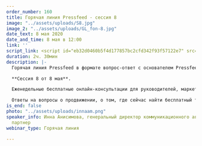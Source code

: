 ```yaml
---
order_number: 160
title: Горячая линия Pressfeed - сессия 8
image: "../assets/uploads/S8.jpg"
image_2: "../assets/uploads/GL_fon-8.jpg"
date_text: 8 мая 2020
date_and_time: 8 мая в 12:00
link: ''
script_link: <script id="eb32d0460b5f4d177857bc2cfd342f93f57122e7" src="https://edu.pressfeed.ru/pl/lite/widget/script?id=176708"></script>
duration: 2ч. 30мин
description: |-
  Горячая линия Pressfeed в формате вопрос-ответ с основателем Pressfeed **Константином Бочарским** и специальным гостем эфира генеральным директором коммуникационного агентства PR партнер **Инной Анисимовой**.

  **Сессия 8 от 8 мая**.

  Еженедельные бесплатные онлайн-консультации для руководителей, маркетологов и пиарщиков. Приглашенный эксперт в прямом эфире отвечает на актуальные вопросы участников.

  Ответы на вопросы о продвижении, о том, где сейчас найти бесплатный трафик, как убедить руководство использовать современные инструменты продвижения, что делать и как продвигаться в кризисные моменты и многие другие вопросы. Сейчас самое время начать использовать нестандартные бюджетные возможности для привлечения клиентов и публикации в СМИ - это один из немногих бесплатных инструментов продвижения бизнеса, который еще остался.
is_end: false
photo: "../assets/uploads/innaam.png"
speaker_info: Инна Анисимова, генеральный директор коммуникационного агентства PR
  партнер
webinar_type: Горячая линия

---
```

